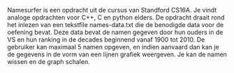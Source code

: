 Namesurfer is een opdracht uit de cursus van Standford CS16A. Je vindt analoge opdrachten voor C++, C en python elders.
De opdracht draait rond het inlezen van een tekstfile names-data.txt die de benodigde data voor de oefening bevat.
Deze data bevat de namen gegeven door hun ouders in de VS en hun ranking in de decades beginnend vanaf 1900 tot 2010.
De gebruiker kan maximaal 5 namen opgeven, en indien aanvaard dan kan je de gegevens in de vorm van een lijnen grafiek weergeven.
Je kan de namen wissen en de graph schalen.
